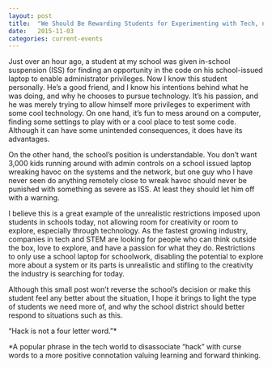 ```yaml
---
layout: post
title:  "We Should Be Rewarding Students for Experimenting with Tech, not Punishing Them"
date:   2015-11-03
categories: current-events
---
```

Just over an hour ago, a student at my school was given in-school suspension
(ISS) for finding an opportunity in the code on his school-issued laptop to
enable administrator privileges. Now I know this student personally. He’s a good
friend, and I know his intentions behind what he was doing, and why he chooses
to pursue technology. It’s his passion, and he was merely trying to allow
himself more privileges to experiment with some cool technology. On one hand,
it’s fun to mess around on a computer, finding some settings to play with or a
cool place to test some code. Although it can have some unintended consequences,
it does have its advantages.

On the other hand, the school’s position is understandable. You don’t want 3,000
kids running around with admin controls on a school issued laptop wreaking havoc
on the systems and the network, but one guy who I have never seen do anything
remotely close to wreak havoc should never be punished with something as severe
as ISS. At least they should let him off with a warning.

I believe this is a great example of the unrealistic restrictions imposed upon
students in schools today, not allowing room for creativity or room to explore,
especially through technology. As the fastest growing industry, companies in tech
and STEM are looking for people who can think outside the box, love to explore,
and have a passion for what they do. Restrictions to only use a school laptop for
schoolwork, disabling the potential to explore more about a system or its parts
is unrealistic and stifling to the creativity the industry is searching for today.

Although this small post won’t reverse the school’s decision or make this student
feel any better about the situation, I hope it brings to light the type of
students we need more of, and why the school district should better respond to
situations such as this.

“Hack is not a four letter word.”*

*A popular phrase in the tech world to disassociate “hack” with curse words to
a more positive connotation valuing learning and forward thinking.
